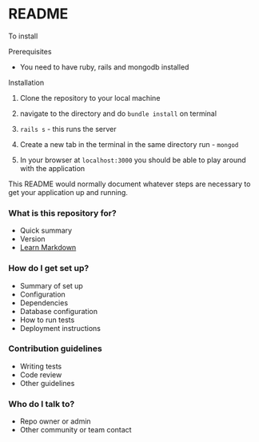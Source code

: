 # README #

To install

Prerequisites 

- You need to have ruby, rails and mongodb installed

Installation

1. Clone the repository to your local machine

2. navigate to the directory and do `bundle install` on terminal

3. `rails s` - this runs the server

4. Create a new tab in the terminal in the same directory run - `mongod`

5. In your browser at `localhost:3000` you should be able to play around with the application


This README would normally document whatever steps are necessary to get your application up and running.

### What is this repository for? ###

* Quick summary
* Version
* [Learn Markdown](https://bitbucket.org/tutorials/markdowndemo)

### How do I get set up? ###

* Summary of set up
* Configuration
* Dependencies
* Database configuration
* How to run tests
* Deployment instructions

### Contribution guidelines ###

* Writing tests
* Code review
* Other guidelines

### Who do I talk to? ###

* Repo owner or admin
* Other community or team contact